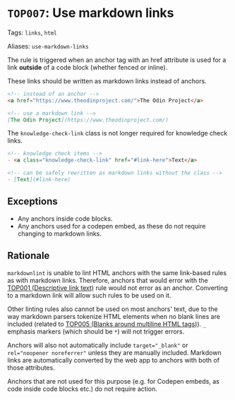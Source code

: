 # `TOP007`: Use markdown links

Tags: `links`, `html`

Aliases: `use-markdown-links`

The rule is triggered when an anchor tag with an href attribute is used for a link **outside** of a code block (whether fenced or inline).

These links should be written as markdown links instead of anchors.

```markdown
<!-- instead of an anchor -->
<a href="https://www.theodinproject.com/">The Odin Project</a>

<!-- use a markdown link -->
[The Odin Project](https://www.theodinproject.com/)
```

The `knowledge-check-link` class is not longer required for knowledge check links.

```markdown
<!-- knowledge check items -->
- <a class="knowledge-check-link" href="#link-here">Text</a>

<!-- can be safely rewritten as markdown links without the class -->
- [Text](#link-here)
```

## Exceptions

- Any anchors inside code blocks.
- Any anchors used for a codepen embed, as these do not require changing to markdown links.

## Rationale

`markdownlint` is unable to lint HTML anchors with the same link-based rules as with markdown links. Therefore, anchors that would error with the [TOP001 (Descriptive link text)](https://github.com/TheOdinProject/curriculum/blob/main/markdownlint/docs/TOP001.md) rule would not error as an anchor. Converting to a markdown link will allow such rules to be used on it.

Other linting rules also cannot be used on most anchors' text, due to the way markdown parsers tokenize HTML elements when no blank lines are included (related to [TOP005 (Blanks around multiline HTML tags)](https://github.com/TheOdinProject/curriculum/blob/main/markdownlint/docs/TOP005.md)). `_` emphasis markers (which should be `*`) will not trigger errors.

Anchors will also not automatically include `target="_blank"` or `rel="noopener noreferrer"` unless they are manually included. Markdown links are automatically converted by the web app to anchors with both of those attributes.

Anchors that are not used for this purpose (e.g. for Codepen embeds, as code inside code blocks etc.) do not require action.
